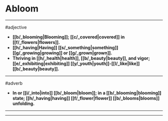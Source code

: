 # Abloom
---
#adjective
- **[[b/_blooming|Blooming]]; [[c/_covered|covered]] in [[f/_flowers|flowers]].**
- **[[h/_having|Having]] [[s/_something|something]] [[g/_growing|growing]] or [[g/_grown|grown]].**
- **Thriving in [[h/_health|health]], [[b/_beauty|beauty]], and vigor; [[e/_exhibiting|exhibiting]] [[y/_youth|youth]]-[[l/_like|like]] [[b/_beauty|beauty]].**
---
#adverb
- **In or [[i/_into|into]] [[b/_bloom|bloom]]; in a [[b/_blooming|blooming]] state; [[h/_having|having]] [[f/_flower|flower]] [[b/_blooms|blooms]] unfolding.**
---
---
